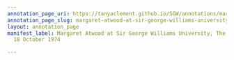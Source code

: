 ```yaml
---
annotation_page_uri: https://tanyaclement.github.io/SGW/annotations/margaret-atwood-at-sir-george-williams-university-the-poetry-series-18-october-1974-canvas-1-audience-member-5.json
annotation_page_slug: margaret-atwood-at-sir-george-williams-university-the-poetry-series-18-october-1974-canvas-1-audience-member-5
layout: annotation_page
manifest_label: Margaret Atwood at Sir George Williams University, The Poetry Series,
  18 October 1974

---
```

